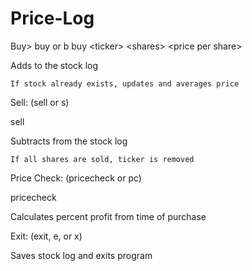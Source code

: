 # Price-Log

Buy\> buy or b
buy \<ticker\> \<shares\> \<price per share\>

  Adds to the stock log
  
    If stock already exists, updates and averages price


Sell: (sell or s)

sell <ticker> <shares>

  Subtracts from the stock log
  
    If all shares are sold, ticker is removed

Price Check: (pricecheck or pc)

pricecheck <ticker> <price per share>

  Calculates percent profit from time of purchase

Exit: (exit, e, or x)

  Saves stock log and exits program
  
